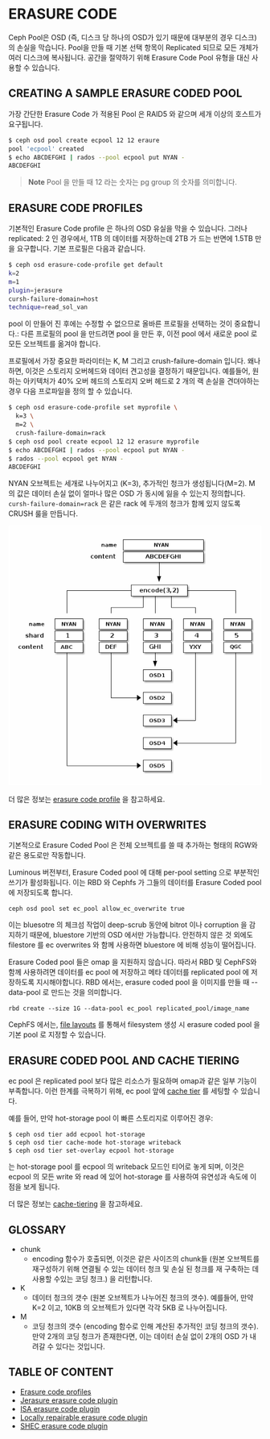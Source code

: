 # ERASURE CODE

Ceph Pool은 OSD (즉, 디스크 당 하나의 OSD가 있기 때문에 대부분의 경우 디스크)의 손실을 막습니다. Pool을 만들 때 기본 선택 항목이 Replicated 되므로 모든 개체가 여러 디스크에 복사됩니다. 공간을 절약하기 위해 Erasure Code Pool 유형을 대신 사용할 수 있습니다.

## CREATING A SAMPLE ERASURE CODED POOL

가장 간단한 Erasure Code 가 적용된 Pool 은 RAID5 와 같으며 세개 이상의 호스트가 요구됩니다.
```sh
$ ceph osd pool create ecpool 12 12 eraure
pool 'ecpool' created
$ echo ABCDEFGHI | rados --pool ecpool put NYAN -
ABCDEFGHI
```
> **Note** Pool 을 만들 때 12 라는 숫자는 pg group 의 숫자를 의미합니다.

## ERASURE CODE PROFILES

기본적인 Erasure Code profile 은 하나의 OSD 유실을 막을 수 있습니다. 그러나 replicated: 2 인 경우에서, 1TB 의 데이터를 저장하는데 2TB 가 드는 반면에 1.5TB 만을 요구합니다. 기본 프로필은 다음과 같습니다.

```sh
$ ceph osd erasure-code-profile get default
k=2
m=1
plugin=jerasure
cursh-failure-domain=host
technique=read_sol_van
```

pool 이 만들어 진 후에는 수정할 수 없으므로 올바른 프로필을 선택하는 것이 중요합니다.: 다른 프로필의 pool 을 만드려면 pool 을 만든 후, 이전 pool 에서 새로운 pool 로 모든 오브젝트를 옮겨야 합니다.

프로필에서 가장 중요한 파라미터는 K, M 그리고 crush-failure-domain 입니다. 왜나하면, 이것은 스토리지 오버헤드와 데이터 견고성을 결정하기 때문입니다. 예를들어, 원하는 아키텍처가 40% 오버 헤드의 스토리지 오버 헤드로 2 개의 랙 손실을 견뎌야하는 경우 다음 프로파일을 정의 할 수 있습니다.

```sh
$ ceph osd erasure-code-profile set myprofile \
  k=3 \
  m=2 \
  crush-failure-domain=rack
$ ceph osd pool create ecpool 12 12 erasure myprofile
$ echo ABCDEFGHI | rados --pool ecpool put NYAN -
$ rados --pool ecpool get NYAN -
ABCDEFGHI
```

NYAN 오브젝트는 세개로 나누어지고 (K=3), 추가적인 청크가 생성됩니다(M=2). M 의 값은 데이터 손실 없이 얼마나 많은 OSD 가 동시에 잃을 수 있는지 정의합니다. `cursh-failure-domain=rack` 은 같은 rack 에 두개의 청크가 함께 있지 않도록 CRUSH 룰을 만듭니다.

![ec-architecture-example](/Images/ec-architecture-example.png)

더 많은 정보는 [erasure code profile](http://docs.ceph.com/docs/master/rados/operations/erasure-code-profile/) 을 참고하세요.

## ERASURE CODING WITH OVERWRITES

기본적으로 Erasure Coded Pool 은 전체 오브젝트를 쓸 때 추가하는 형태의 RGW와 같은 용도로만 작동합니다.

Luminous 버전부터, Erasure Coded pool 에 대해 per-pool setting 으로 부분적인 쓰기가 활성화됩니다. 이는 RBD 와 Cephfs 가 그들의 데이터를 Erasure Coded pool 에 저장되도록 합니다.

```
ceph osd pool set ec_pool allow_ec_overwrite true
```

이는 bluesotre 의 체크섬 작업이 deep-scrub 동안에 bitrot 이나 corruption 을 감지하기 때문에, bluestore 기반의 OSD 에서만 가능합니다. 안전하지 않은 것 외에도 filestore 를 ec overwrites 와 함께 사용하면 bluestore 에 비해 성능이 떨어집니다.

Erasure Coded pool 들은 omap 을 지원하지 않습니다. 따라서 RBD 및 CephFS와 함께 사용하려면 데이터를 ec pool 에 저장하고 메타 데이터를 replicated pool 에 저장하도록 지시해야합니다. RBD 에서는, erasure coded pool 을 이미지를 만들 때 --data-pool 로 만드는 것을 의미합니다.

```
rbd create --size 1G --data-pool ec_pool replicated_pool/image_name
```
CephFS 에서는, [file layouts](http://docs.ceph.com/docs/master/cephfs/file-layouts) 를 통해서 filesystem 생성 시 erasure coded pool 을 기본 pool 로 지정할 수 있습니다.

## ERASURE CODED POOL AND CACHE TIERING

ec pool 은 replicated pool 보다 많은 리소스가 필요하며 omap과 같은 일부 기능이 부족합니다. 이런 한계를 극복하기 위해, ec pool 앞에 [cache tier](http://docs.ceph.com/docs/master/rados/operations/cache-tiering) 를 세팅할 수 있습니다.

예를 들어, 만약 hot-storage pool 이 빠른 스토리지로 이루어진 경우:

```
$ ceph osd tier add ecpool hot-storage
$ ceph osd tier cache-mode hot-storage writeback
$ ceph osd tier set-overlay ecpool hot-storage
```

는 hot-storage pool 를 ecpool 의 writeback 모드인 티어로 놓게 되며, 이것은 ecpool 의 모든 write 와 read 에 있어 hot-storage 를 사용하여 유연성과 속도에 이점을 보게 됩니다.

더 많은 정보는 [cache-tiering](http://docs.ceph.com/docs/master/rados/operations/cache-tiering/) 을 참고하세요.

## GLOSSARY
- chunk
  - encoding 함수가 호출되면, 이것은 같은 사이즈의 chunk들 (원본 오브젝트를 재구성하기 위해 연결될 수 있는 데이터 청크 및 손실 된 청크를 재 구축하는 데 사용할 수있는 코딩 청크.) 을 리턴합니다.
- K
  - 데이터 청크의 갯수 (원본 오브젝트가 나누어진 청크의 갯수). 예를들어, 만약 K=2 이고, 10KB 의 오브젝트가 있다면 각각 5KB 로 나누어집니다.
- M
  - 코딩 청크의 갯수 (encoding 함수로 인해 계산된 추가적인 코딩 청크의 갯수). 만약 2개의 코딩 청크가 존재한다면, 이는 데이터 손실 없이 2개의 OSD 가 내려갈 수 있다는 것입니다.

## TABLE OF CONTENT
- [Erasure code profiles](./1-Table-of-content/1-Erasure-code-profile/README.md)
- [Jerasure erasure code plugin](./1-Table-of-content/2-Jerasure-erasure-code-plugin/README.md)
- [ISA erasure code plugin](./1-Table-of-content/3-ISA-erasure-code-plugin/README.md)
- [Locally repairable erasure code plugin](./1-Table-of-content/4-Locally-repairable-erasure-code/README.md)
- [SHEC erasure code plugin](./1-Table-of-content/5-SHEC-erasure-code-plugin/README.md)
